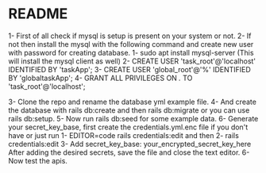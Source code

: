 # README
1- First of all check if mysql is setup is present on your system or not.
2- If not then install the mysql with the following command and create new user with password for creating database.
	1- sudo apt install mysql-server (This will install the mysql client as well)
	2- CREATE USER 'task_root'@'localhost' IDENTIFIED BY 'taskApp';
	3- CREATE USER 'global_root'@'%' IDENTIFIED BY 'globaltaskApp';
	4- GRANT ALL PRIVILEGES ON *.* TO 'task_root'@'localhost';

3- Clone the repo and rename the database yml example file.
4- And create the database with rails db:create and then rails db:migrate or you can use rails db:setup.
5- Now run rails db:seed for some example data.
6- Generate your secret_key_base, first create the credentials.yml.enc file if you don't have or just run
	1- EDITOR=code rails credentials:edit and then
	2- rails credentials:edit
	3- Add secret_key_base: your_encrypted_secret_key_here
	After adding the desired secrets, save the file and close the text editor.
6- Now test the apis.